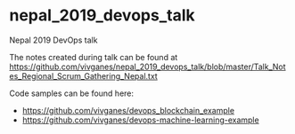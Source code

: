 # nepal_2019_devops_talk
Nepal 2019 DevOps talk

The notes created during talk can be found at https://github.com/vivganes/nepal_2019_devops_talk/blob/master/Talk_Notes_Regional_Scrum_Gathering_Nepal.txt

Code samples can be found here:
- https://github.com/vivganes/devops_blockchain_example
- https://github.com/vivganes/devops-machine-learning-example
